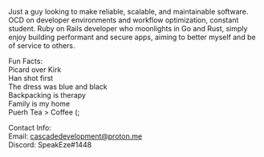<!---
JohnCarterGonzalez/JohnCarterGonzalez is a ✨ special ✨ repository because its `README.md` (this file) appears on your GitHub profile.
You can click the Preview link to take a look at your changes.
--->
Just a guy looking to make reliable, scalable, and maintainable software. OCD on developer environments and workflow 
optimization, constant student. Ruby on Rails developer who moonlights in Go and Rust, simply enjoy building performant and secure apps, aiming to better myself and be of service to others. 

Fun Facts:
  <br/>
  Picard over Kirk
  <br/>
  Han shot first
  <br/>
  The dress was blue and black
  <br/>
  Backpacking is therapy
  <br/>
  Family is my home 
  <br/>
  Puerh Tea > Coffee (;
  
Contact Info:
  <br/>
  Email: cascadedevelopment@proton.me
  <br/>
  Discord: SpeakEze#1448
